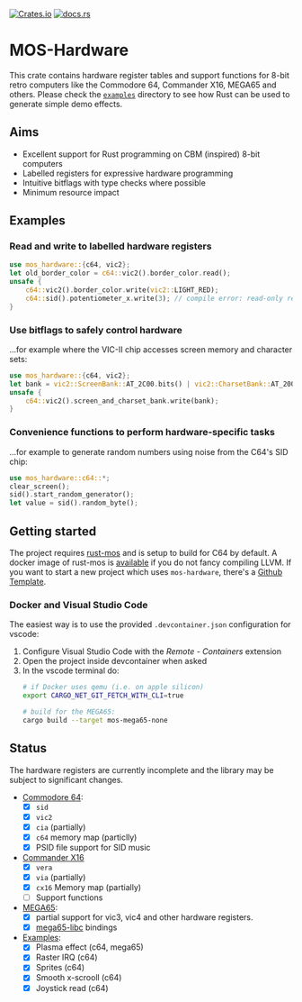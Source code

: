 [![Crates.io](https://img.shields.io/crates/v/mos-hardware)](https://crates.io/crates/mos-hardware)
[![docs.rs](https://img.shields.io/docsrs/mos-hardware)](https://docs.rs/mos-hardware/latest/mos_hardware)

# MOS-Hardware

This crate contains hardware register tables and support functions for
8-bit retro computers like the Commodore 64, Commander X16, MEGA65 and others.
Please check the [`examples`](https://github.com/mlund/mos-hardware/tree/main/examples)
directory to see how Rust can be used to generate simple demo effects.

## Aims

- Excellent support for Rust programming on CBM (inspired) 8-bit computers
- Labelled registers for expressive hardware programming
- Intuitive bitflags with type checks where possible
- Minimum resource impact

## Examples

### Read and write to labelled hardware registers

~~~ rust
use mos_hardware::{c64, vic2};
let old_border_color = c64::vic2().border_color.read();
unsafe {
    c64::vic2().border_color.write(vic2::LIGHT_RED);
    c64::sid().potentiometer_x.write(3); // compile error: read-only register
}
~~~

### Use bitflags to safely control hardware

...for example where the VIC-II chip accesses screen memory and character sets:

~~~ rust
use mos_hardware::{c64, vic2};
let bank = vic2::ScreenBank::AT_2C00.bits() | vic2::CharsetBank::AT_2000.bits();
unsafe {
    c64::vic2().screen_and_charset_bank.write(bank);
}
~~~

### Convenience functions to perform hardware-specific tasks

...for example to generate random numbers using noise from the C64's SID chip:

~~~ rust
use mos_hardware::c64::*;
clear_screen();
sid().start_random_generator();
let value = sid().random_byte();
~~~

## Getting started

The project requires [rust-mos](https://github.com/mrk-its/rust-mos) and
is setup to build for C64 by default.
A docker image of rust-mos is [available](https://hub.docker.com/r/mrkits/rust-mos) if you
do not fancy compiling LLVM.
If you want to start a new project which uses `mos-hardware`, there's a
[Github Template](https://github.com/mlund/mos-hardware-template).

### Docker and Visual Studio Code

The easiest way is to use the provided `.devcontainer.json` configuration for vscode:

1. Configure Visual Studio Code with the _Remote - Containers_ extension
2. Open the project inside devcontainer when asked
3. In the vscode terminal do:
   ~~~ bash
   # if Docker uses qemu (i.e. on apple silicon)
   export CARGO_NET_GIT_FETCH_WITH_CLI=true
   
   # build for the MEGA65:
   cargo build --target mos-mega65-none
   ~~~

## Status

The hardware registers are currently incomplete and the library may
be subject to significant changes.

- [Commodore 64](https://www.c64-wiki.com/wiki/C64):
  - [x] `sid`
  - [x] `vic2`
  - [x] `cia` (partially)
  - [x] `c64` memory map (particlly)
  - [x] PSID file support for SID music
- [Commander X16](https://www.commanderx16.com)
  - [x] `vera`
  - [x] `via` (partially)
  - [x] `cx16` Memory map (partially)
  - [ ] Support functions
- [MEGA65](https://mega65.org):
  - [x] partial support for vic3, vic4 and other hardware registers.
  - [x] [mega65-libc](https://github.com/MEGA65/mega65-libc) bindings
- [Examples](https://github.com/mlund/mos-hardware/tree/main/examples):
  - [x] Plasma effect (c64, mega65)
  - [x] Raster IRQ (c64)
  - [x] Sprites (c64)
  - [x] Smooth x-scrooll (c64)
  - [x] Joystick read (c64)
